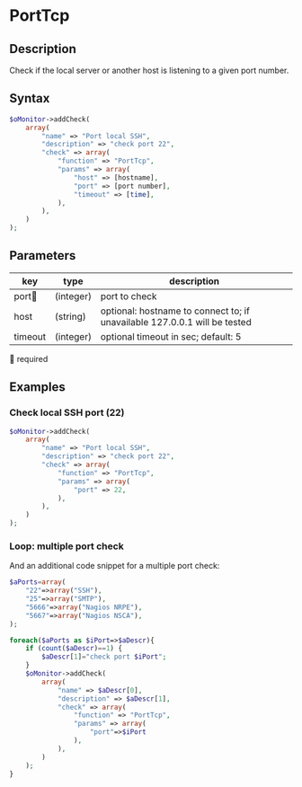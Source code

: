 # PortTcp #

## Description ##

Check if the local server or another host is listening to a given port number.

## Syntax ##

```php
$oMonitor->addCheck(
    array(
        "name" => "Port local SSH",
        "description" => "check port 22",
        "check" => array(
            "function" => "PortTcp",
            "params" => array(
                "host" => [hostname],
                "port" => [port number],
                "timeout" => [time],
            ),
        ),
    )
);
```

## Parameters ##

| key      | type     | description |
|---       |---       |---
|port🔸    |(integer) |port to check
|host      |(string)  |optional: hostname to connect to; if unavailable 127.0.0.1 will be tested
|timeout   |(integer) |optional timeout in sec; default: 5

🔸 required

## Examples ##

### Check local SSH port (22) ###

```php
$oMonitor->addCheck(
    array(
        "name" => "Port local SSH",
        "description" => "check port 22",
        "check" => array(
            "function" => "PortTcp",
            "params" => array(
                "port" => 22,
            ),
        ),
    )
);
```

### Loop: multiple port check ###

And an additional code snippet for a multiple port check:

```php
$aPorts=array(
    "22"=>array("SSH"),
    "25"=>array("SMTP"),
    "5666"=>array("Nagios NRPE"),
    "5667"=>array("Nagios NSCA"),
);

foreach($aPorts as $iPort=>$aDescr){
    if (count($aDescr)==1) {
        $aDescr[1]="check port $iPort";
    }
    $oMonitor->addCheck(
        array(
            "name" => $aDescr[0],
            "description" => $aDescr[1],
            "check" => array(
                "function" => "PortTcp",
                "params" => array(
                    "port"=>$iPort
                ),
            ),
        )
    );
}
```

